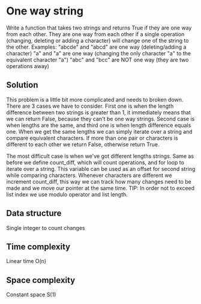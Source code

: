 # One way string

Write a function that takes two strings and returns True if they are one way from each other.
They are one way from each other if a single operation (changing, deleting or adding a character) will change one of the string to the other.
Examples:
"abcde" and "abcd" are one way (deleting/adding a character)
"a" and "a" are one way (changing the only character "a" to the equivalent character "a")
"abc" and "bcc" are NOT one way (they are two operations away)

## Solution
This problem is a little bit more complicated and needs to broken down. There are 3 cases we have to consider. First one is when the length difference between two strings is greater than 1, it immediately means that we can return False, because they can't be one way strings.
Second case is when lengths are the same, and third one is when length difference equals one.
When we get the same lengths we can simply iterate over a string and compare equivalent characters. If more than one pair or characters is different to each other we return False, otherwise return True.

The most difficult case is when we've got different lengths strings.
Same as before we define count_diff, which will count operations, and for loop to iterate over a string.
This variable can be used as an offset for second string while comparing characters. Whenever characters are different we increment count_diff, this way we can track how many changes need to be made and we move our pointer at the same time.
TIP: In order not to exceed list index we use modulo operator and list length.

## Data structure
Single integer to count changes

## Time complexity
Linear time
O(n)

## Space complexity
Constant space
S(1)
